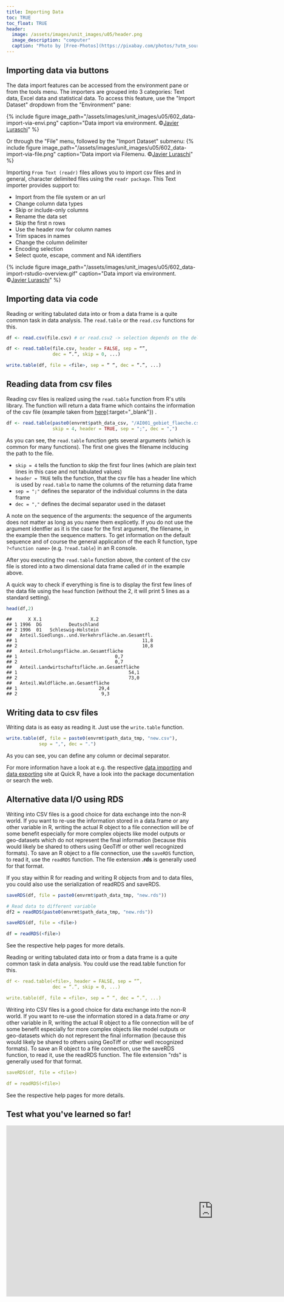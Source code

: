 ```yaml
---
title: Importing Data
toc: TRUE
toc_float: TRUE
header:
  image: /assets/images/unit_images/u05/header.png
  image_description: "computer"
  caption: "Photo by [Free-Photos](https://pixabay.com/photos/?utm_source=link-attribution&amp;utm_medium=referral&amp;utm_campaign=image&amp;utm_content=336373) [Pixabay](https://pixabay.com/de/?utm_source=link-attribution&amp;utm_medium=referral&amp;utm_campaign=image&amp;utm_content=336373)"
---
```


<!--more-->


## Importing data via buttons

The data import features can be accessed from the environment pane or from the tools menu. The importers are grouped into 3 categories: Text data, Excel data and statistical data. To access this feature, use the "Import Dataset" dropdown from the "Environment" pane:

{% include figure image_path="/assets/images/unit_images/u05/602_data-import-via-envi.png" caption="Data import via environment. ©[Javier Luraschi](https://support.rstudio.com/hc/en-us/articles/218611977-Importing-Data-with-RStudio)" %}


Or through the "File" menu, followed by the "Import Dataset" submenu:
{% include figure image_path="/assets/images/unit_images/u05/602_data-import-via-file.png" caption="Data import via Filemenu. ©[Javier Luraschi](https://support.rstudio.com/hc/en-us/articles/218611977-Importing-Data-with-RStudio)" %}


Importing `From Text (readr)` files allows you to import csv files and in general, character delimited files using the `readr package`. This Text importer provides support to:

* Import from the file system or an url
* Change column data types
* Skip or include-only columns
* Rename the data set
* Skip the first n rows
* Use the header row for column names
* Trim spaces in names
* Change the column delimiter
* Encoding selection
* Select quote, escape, comment and NA identifiers


{% include figure image_path="/assets/images/unit_images/u05/602_data-import-rstudio-overview.gif" caption="Data import via environment. ©[Javier Luraschi](https://support.rstudio.com/hc/en-us/articles/218611977-Importing-Data-with-RStudio)" %}


## Importing data via code
Reading or writing tabulated data into or from a data frame is a quite common task in data analysis. The `read.table` or the `read.csv` functions for this.

```r
df <- read.csv(file.csv) # or read.csv2 -> selection depends on the delimiter and seperator
```

```r
df <- read.table(file.csv, header = FALSE, sep = “”,
                 dec = “.”, skip = 0, ...)

write.table(df, file = <file>, sep = “ “, dec = “.”, ...)
```

## Reading data from csv files

Reading csv files is realized using the `read.table` function from R's utils library. The function will return a data frame which contains the information of the csv file (example taken from [here](https://www.regionalstatistik.de/genesis/online/){:target="_blank"}) .


```r
df <- read.table(paste0(envrmt$path_data_csv, "/AI001_gebiet_flaeche.csv"),
                 skip = 4, header = TRUE, sep = ";", dec = ",")
```

As you can see, the `read.table` function gets several arguments (which is common for many functions). The first one gives the filename inclducing the path to the file.
* `skip = 4` tells the function to skip the first four lines (which are plain text lines in this case and not tabulated values)
* `header = TRUE` tells the function, that the csv file has a header line which is used by `read.table` to name the columns of the returning data frame
* `sep = ";"` defines the separator of the individual columns in the data frame
* `dec = ","` defines the decimal separator used in the dataset

A note on the sequence of the arguments: the sequence of the arguments does
not matter as long as you name them explicetly. If you do not use the argument
identfier as it is the case for the first argument, the filename, in the example
then the sequence matters. To get information on the default sequence and of
course the general application of the each R function, type `?<function name>`
(e.g. `?read.table`) in an R console.

After you executing the `read.table` function above, the content of the csv file is
stored into a two dimensional data frame called `df` in the example above.

A quick way to check if everything is fine is to display the first few lines of
the data file using the `head` function (without the 2, it will print 5 lines as a standard setting).

```r
head(df,2)
```

```
##      X X.1                  X.2
## 1 1996  DG          Deutschland
## 2 1996  01   Schleswig-Holstein
##   Anteil.Siedlungs..und.Verkehrsfläche.an.Gesamtfl.
## 1                                              11,8
## 2                                              10,8
##   Anteil.Erholungsfläche.an.Gesamtfläche
## 1                                    0,7
## 2                                    0,7
##   Anteil.Landwirtschaftsfläche.an.Gesamtfläche
## 1                                         54,1
## 2                                         73,0
##   Anteil.Waldfläche.an.Gesamtfläche
## 1                              29,4
## 2                               9,3
```

## Writing data to csv files
Writing data is as easy as reading it. Just use the `write.table` function.

```r
write.table(df, file = paste0(envrmt$path_data_tmp, "new.csv"),
            sep = ",", dec = ".")
```
As you can see, you can define any column or decimal separator.

For more information have a look at e.g. the respective [data importing](http://www.statmethods.net/input/importingdata.html) and [data exporting](http://www.statmethods.net/input/exportingdata.html) site at Quick R, have a look into the package
documentation or search the web.


## Alternative data I/O using RDS
Writing into CSV files is a good choice for data exchange into the non-R world. If you want to re-use the information stored in a data.frame or any other variable in R, writing the actual R object to a file connection will be of some benefit especially for more complex objects like model outputs or geo-datasets which do not represent the final information (because this would likely be shared to others using GeoTiff or other well recognized formats). To save an R object to a file connection, use the `saveRDS` function, to read it, use the `readRDS` function. The file extension **.rds** is generally used for that format.

If you stay within R for reading and writing R objects from and to data files, you could also use the serialization of readRDS and saveRDS.

```r
saveRDS(df, file = paste0(envrmt$path_data_tmp, "new.rds"))

# Read data to different variable
df2 = readRDS(paste0(envrmt$path_data_tmp, "new.rds"))
```



```r
saveRDS(df, file = <file>)

df = readRDS(<file>)
```

See the respective help pages for more details.


Reading or writing tabulated data into or from a data frame is a quite common task in data analysis. You could use the read.table function for this.
```yaml
df <- read.table(<file>, header = FALSE, sep = “”,
                 dec = “.”, skip = 0, ...)

write.table(df, file = <file>, sep = “ “, dec = “.”, ...)
```

Writing into CSV files is a good choice for data exchange into the non-R world. If you want to re-use the information stored in a data.frame or *any* other variable in R, writing the actual R object to a file connection will be of some benefit especially for more complex objects like model outputs or geo-datasets which do not represent the final information (because this would likely be shared to others using GeoTiff or other well recognized formats). To save an R object to a file connection, use the saveRDS function, to read it, use the readRDS function. The file extension "rds" is generally used for that format.
```yaml
saveRDS(df, file = <file>)

df = readRDS(<file>)
```
See the respective help pages for more details.


## Test what you've learned so far!

<iframe src="https://geomoer.github.io/moer-h5p-content/h5p-standalone-1.3.x/demo/base-r-unit06-pathanddata.html" width="1090" height="450" frameborder="0" allowfullscreen="allowfullscreen" allow="geolocation *; microphone *; camera *; midi *; encrypted-media *"> </iframe><script src="https://h5p.org/sites/all/modules/h5p/library/js/h5p-resizer.js" charset="UTF-8"></script> 





<!--
## Further reading

add some day
-->

